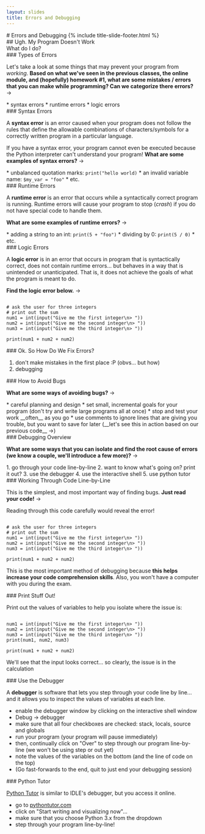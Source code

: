 ```yaml
---
layout: slides
title: Errors and Debugging
---
```


<section markdown="block" class="title-slide">
# Errors and Debugging
{% include title-slide-footer.html %}
</section>

<section markdown="block">
## Ugh. My Program Doesn't Work
<aside>What do I do?</aside>
</section>


<section markdown="block">
### Types of Errors 

Let's take a look at some things that may prevent your program from _working_. __Based on what we've seen in the previous classes, the online module, and (hopefully) homework #1, what are some mistakes / errors that you can make while programming? Can we categorize there errors?__ &rarr;

<div class="incremental" markdown="block">
* syntax errors
* runtime errors
* logic errors
</div>
</section>

<section>
### Syntax Errors

A __syntax error__ is an error caused when your program does not follow the rules that define the allowable combinations of characters/symbols for a correctly written program in a particular language.

If you have a syntax error, your program cannot even be executed because the Python interpreter can't understand your program! __What are some examples of syntax errors?__ &rarr;

<div class="incremental" markdown="block">
* unbalanced quotation marks: <code>print("hello world)</code>
* an invalid variable name: <code>$my_var = "foo"</code>
* etc.
</div>

</section>

<section markdown="block">
### Runtime Errors

A __runtime error__ is an error that occurs while a syntactically correct program is running. Runtime errors will cause your program to stop (_crash_) if you do not have special code to handle them. 

__What are some examples of runtime errors?__ &rarr;

<div class="incremental" markdown="block">
* adding a string to an int: <code>print(5 + "foo")</code>
* dividing by 0: <code>print(5 / 0)</code>
* etc.
</div>
</section>


<section markdown="block">
### Logic Errors

A __logic error__ is in an error that occurs in program that is syntactically correct, does not contain runtime errors... but behaves in a way that is unintended or unanticipated. That is, it does not achieve the goals of what the program is meant to do.

__Find the logic error below.__ &rarr;

<pre><code data-trim contenteditable>
# ask the user for three integers
# print out the sum
num1 = int(input("Give me the first integer\n> "))
num2 = int(input("Give me the second integer\n> "))
num3 = int(input("Give me the third integer\n> ")) 

print(num1 + num2 + num2)
</code></pre>

</section>


<section markdown="block">
### Ok. So How Do We Fix Errors?

1. don't make mistakes in the first place :P (obvs... but how)
2. debugging
</section>
<section markdown="block">
### How to Avoid Bugs

__What are some ways of avoiding bugs?__ &rarr;

<div class="incremental" markdown="block">
* careful planning and design
* set small, incremental goals for your program (don't try and write large
programs all at once)
* stop and test your work __often__ as you go
* use comments to ignore lines that are giving you trouble, but you want to save for later (__let's see this in action based on our previous code__ &rarr;)
</div>
</section>

<section markdown="block">
### Debugging Overview

__What are some ways that you can isolate and find the root cause of errors (we know a couple, we'll introduce a few more)?__ &rarr;

<div class="incremental" markdown="block">
1. go through your code line-by-line
2. want to know what's going on? print it out?
3. use the debugger
4. use the interactive shell
5. use python tutor
</div>
</section>

<section markdown="block">
### Working Through Code Line-by-Line

This is the simplest, and most important way of finding bugs. __Just read your code!__ &rarr;

Reading through this code carefully would reveal the error!

<pre><code data-trim contenteditable>
# ask the user for three integers
# print out the sum
num1 = int(input("Give me the first integer\n> "))
num2 = int(input("Give me the second integer\n> "))
num3 = int(input("Give me the third integer\n> ")) 

print(num1 + num2 + num2)
</code></pre>

This is the most important method of debugging because __this helps increase your code comprehension skills__. Also, you won't have a computer with you during the exam.

</section>


<section markdown="block">
### Print Stuff Out!

Print out the values of variables to help you isolate where the issue is:

<pre><code data-trim contenteditable>
num1 = int(input("Give me the first integer\n> "))
num2 = int(input("Give me the second integer\n> "))
num3 = int(input("Give me the third integer\n> ")) 
print(num1, num2, num3)

print(num1 + num2 + num2)
</code></pre>

We'll see that the input looks correct... so clearly, the issue is in the calculation
</section>

<section markdown="block">
### Use the Debugger 

A __debugger__ is software that lets you step through your code line by line... and it allows you to inspect the values of variables at each line.

* enable the debugger window by clicking on the interactive shell window
* Debug &rarr; debugger
* make sure that all four checkboxes are checked: stack, locals, source and globals
* run your program (your program will pause immediately)
* then, continually click on "Over" to step through our program line-by-line (we won't be using step or out yet)
* note the values of the variables on the bottom (and the line of code on the top)
* (Go fast-forwards to the end, quit to just end your debugging session)


</section>

<section markdown="block">
### Python Tutor

[Python Tutor](pythontutor.com) is similar to IDLE's debugger, but you access it online.

* go to [pythontutor.com](http://pythontutor.com/)
* click on "Start writing and visualizing now"...
* make sure that you choose Python 3.x from the dropdown
* step through your program line-by-line!

</section>
